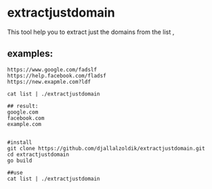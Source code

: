 # extractjustdomain
This tool help you to extract just the domains from the list ,

## examples:
```
https://www.google.com/fadslf
https://help.facebook.com/fladsf
https://new.exapmle.com?ldf

```

```
cat list | ./extractjustdomain

## result:
google.com
facebook.com
example.com


#install
git clone https://github.com/djallalzoldik/extractjustdomain.git
cd extractjustdomain
go build

##use
cat list | ./extractjustdomain
